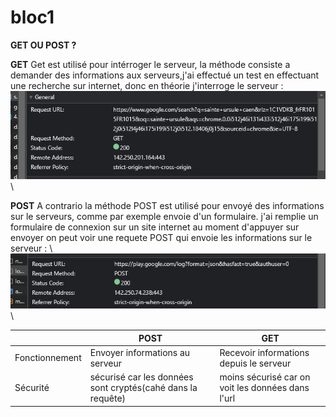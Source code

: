 # bloc1

**GET OU POST ?**

**GET**
Get est utilisé pour intérroger le serveur, la méthode consiste a demander des informations aux serveurs,j'ai effectué un test
en effectuant une recherche sur internet, donc en théorie j'interroge le serveur : ![Image](GETexemple.png)
\
\

**POST**
A contrario la méthode POST est utilisé pour envoyé des informations sur le serveurs, comme par exemple envoie d'un formulaire.
j'ai remplie un formulaire de connexion sur un site internet au moment d'appuyer sur envoyer on peut voir une requete POST qui envoie les informations sur le serveur :
\\
![Image](POSTexemple.png)
\
\

|                    | POST                                     | GET                                       |
|--------------------|------------------------------------------|-------------------------------------------|
| Fonctionnement     | Envoyer informations au serveur          | Recevoir informations depuis le serveur   |
| Sécurité           | sécurisé car les données sont cryptés(cahé dans la requête)| moins sécurisé car on voit les données dans l'url  |


